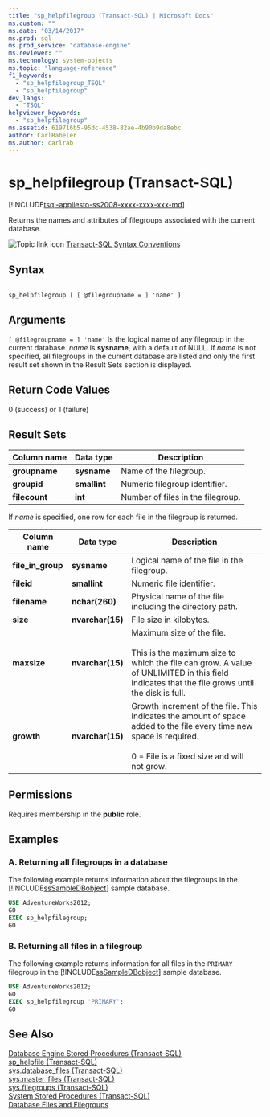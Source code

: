 ```yaml
---
title: "sp_helpfilegroup (Transact-SQL) | Microsoft Docs"
ms.custom: ""
ms.date: "03/14/2017"
ms.prod: sql
ms.prod_service: "database-engine"
ms.reviewer: ""
ms.technology: system-objects
ms.topic: "language-reference"
f1_keywords: 
  - "sp_helpfilegroup_TSQL"
  - "sp_helpfilegroup"
dev_langs: 
  - "TSQL"
helpviewer_keywords: 
  - "sp_helpfilegroup"
ms.assetid: 619716b5-95dc-4538-82ae-4b90b9da8ebc
author: CarlRabeler
ms.author: carlrab
---
```

# sp_helpfilegroup (Transact-SQL)
[!INCLUDE[tsql-appliesto-ss2008-xxxx-xxxx-xxx-md](../../includes/tsql-appliesto-ss2008-xxxx-xxxx-xxx-md.md)]

  Returns the names and attributes of filegroups associated with the current database.  
  
 ![Topic link icon](../../database-engine/configure-windows/media/topic-link.gif "Topic link icon") [Transact-SQL Syntax Conventions](../../t-sql/language-elements/transact-sql-syntax-conventions-transact-sql.md)  
  
## Syntax  
  
```  
  
sp_helpfilegroup [ [ @filegroupname = ] 'name' ]  
```  
  
## Arguments  
`[ @filegroupname = ] 'name'`
 Is the logical name of any filegroup in the current database. *name* is **sysname**, with a default of NULL. If *name* is not specified, all filegroups in the current database are listed and only the first result set shown in the Result Sets section is displayed.  
  
## Return Code Values  
 0 (success) or 1 (failure)  
  
## Result Sets  
  
|Column name|Data type|Description|  
|-----------------|---------------|-----------------|  
|**groupname**|**sysname**|Name of the filegroup.|  
|**groupid**|**smallint**|Numeric filegroup identifier.|  
|**filecount**|**int**|Number of files in the filegroup.|  
  
 If *name* is specified, one row for each file in the filegroup is returned.  
  
|Column name|Data type|Description|  
|-----------------|---------------|-----------------|  
|**file_in_group**|**sysname**|Logical name of the file in the filegroup.|  
|**fileid**|**smallint**|Numeric file identifier.|  
|**filename**|**nchar(260)**|Physical name of the file including the directory path.|  
|**size**|**nvarchar(15)**|File size in kilobytes.|  
|**maxsize**|**nvarchar(15)**|Maximum size of the file.<br /><br /> This is the maximum size to which the file can grow. A value of UNLIMITED in this field indicates that the file grows until the disk is full.|  
|**growth**|**nvarchar(15)**|Growth increment of the file. This indicates the amount of space added to the file every time new space is required.<br /><br /> 0 = File is a fixed size and will not grow.|  
  
## Permissions  
 Requires membership in the **public** role.  
  
## Examples  
  
### A. Returning all filegroups in a database  
 The following example returns information about the filegroups in the [!INCLUDE[ssSampleDBobject](../../includes/sssampledbobject-md.md)] sample database.  
  
```sql  
USE AdventureWorks2012;  
GO  
EXEC sp_helpfilegroup;  
GO  
```  
  
### B. Returning all files in a filegroup  
 The following example returns information for all files in the `PRIMARY` filegroup in the [!INCLUDE[ssSampleDBobject](../../includes/sssampledbobject-md.md)] sample database.  
  
```sql  
USE AdventureWorks2012;  
GO  
EXEC sp_helpfilegroup 'PRIMARY';  
GO  
```  
  
## See Also  
 [Database Engine Stored Procedures &#40;Transact-SQL&#41;](../../relational-databases/system-stored-procedures/database-engine-stored-procedures-transact-sql.md)   
 [sp_helpfile &#40;Transact-SQL&#41;](../../relational-databases/system-stored-procedures/sp-helpfile-transact-sql.md)   
 [sys.database_files &#40;Transact-SQL&#41;](../../relational-databases/system-catalog-views/sys-database-files-transact-sql.md)   
 [sys.master_files &#40;Transact-SQL&#41;](../../relational-databases/system-catalog-views/sys-master-files-transact-sql.md)   
 [sys.filegroups &#40;Transact-SQL&#41;](../../relational-databases/system-catalog-views/sys-filegroups-transact-sql.md)   
 [System Stored Procedures &#40;Transact-SQL&#41;](../../relational-databases/system-stored-procedures/system-stored-procedures-transact-sql.md)   
 [Database Files and Filegroups](../../relational-databases/databases/database-files-and-filegroups.md)  
  
  
